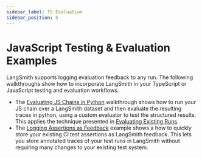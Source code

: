 ```yaml
---
sidebar_label: TS Evaluation
sidebar_position: 5
---
```

# JavaScript Testing & Evaluation Examples

LangSmith supports logging evaluation feedback to any run. The following walkthroughs show how to incorporate LangSmith in your TypeScript or JavaScript testing and evaluation workflows.

- The [Evaluating JS Chains in Python](./eval-in-python/) walkthrough shows how to run your JS chain over a LangSmith dataset and then evaluate the resulting traces in python, using a custom evaluator to test the structured results. This applies the technique presented in [Evaluating Existing Runs](../testing-examples/evaluate-existing-test-project/evaluate_runs.ipynb).
- The [Logging Assertions as Feedback](./simple-test/) example shows a how to quickly store your existing CI test assertions as LangSmith feedback. This lets you store annotated traces of your test runs in LangSmith without requiring many changes to your existing test system.
